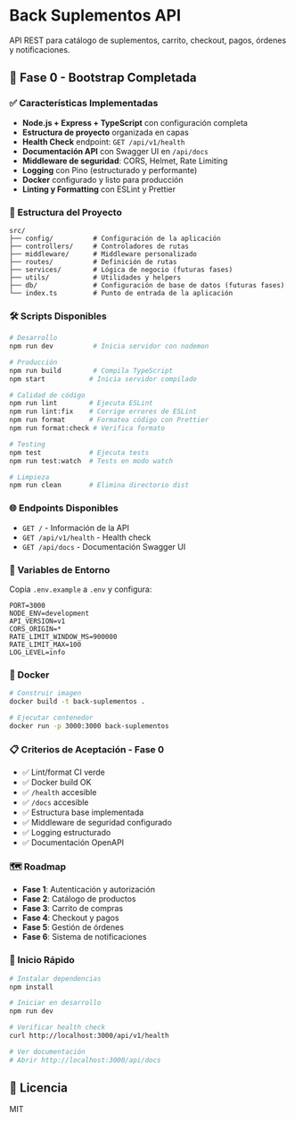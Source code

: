 # Back Suplementos API

API REST para catálogo de suplementos, carrito, checkout, pagos, órdenes y notificaciones.

## 🚀 Fase 0 - Bootstrap Completada

### ✅ Características Implementadas

- **Node.js + Express + TypeScript** con configuración completa
- **Estructura de proyecto** organizada en capas
- **Health Check** endpoint: `GET /api/v1/health`
- **Documentación API** con Swagger UI en `/api/docs`
- **Middleware de seguridad**: CORS, Helmet, Rate Limiting
- **Logging** con Pino (estructurado y performante)
- **Docker** configurado y listo para producción
- **Linting y Formatting** con ESLint y Prettier

### 📁 Estructura del Proyecto

```
src/
├── config/          # Configuración de la aplicación
├── controllers/     # Controladores de rutas
├── middleware/      # Middleware personalizado
├── routes/          # Definición de rutas
├── services/        # Lógica de negocio (futuras fases)
├── utils/           # Utilidades y helpers
├── db/              # Configuración de base de datos (futuras fases)
└── index.ts         # Punto de entrada de la aplicación
```

### 🛠️ Scripts Disponibles

```bash
# Desarrollo
npm run dev          # Inicia servidor con nodemon

# Producción
npm run build        # Compila TypeScript
npm start           # Inicia servidor compilado

# Calidad de código
npm run lint        # Ejecuta ESLint
npm run lint:fix    # Corrige errores de ESLint
npm run format      # Formatea código con Prettier
npm run format:check # Verifica formato

# Testing
npm test            # Ejecuta tests
npm run test:watch  # Tests en modo watch

# Limpieza
npm run clean       # Elimina directorio dist
```

### 🌐 Endpoints Disponibles

- `GET /` - Información de la API
- `GET /api/v1/health` - Health check
- `GET /api/docs` - Documentación Swagger UI

### 🔧 Variables de Entorno

Copia `.env.example` a `.env` y configura:

```env
PORT=3000
NODE_ENV=development
API_VERSION=v1
CORS_ORIGIN=*
RATE_LIMIT_WINDOW_MS=900000
RATE_LIMIT_MAX=100
LOG_LEVEL=info
```

### 🐳 Docker

```bash
# Construir imagen
docker build -t back-suplementos .

# Ejecutar contenedor
docker run -p 3000:3000 back-suplementos
```

### 📋 Criterios de Aceptación - Fase 0

- ✅ Lint/format CI verde
- ✅ Docker build OK
- ✅ `/health` accesible
- ✅ `/docs` accesible
- ✅ Estructura base implementada
- ✅ Middleware de seguridad configurado
- ✅ Logging estructurado
- ✅ Documentación OpenAPI

### 🗺️ Roadmap

- **Fase 1**: Autenticación y autorización
- **Fase 2**: Catálogo de productos
- **Fase 3**: Carrito de compras
- **Fase 4**: Checkout y pagos
- **Fase 5**: Gestión de órdenes
- **Fase 6**: Sistema de notificaciones

### 🚀 Inicio Rápido

```bash
# Instalar dependencias
npm install

# Iniciar en desarrollo
npm run dev

# Verificar health check
curl http://localhost:3000/api/v1/health

# Ver documentación
# Abrir http://localhost:3000/api/docs
```

## 📝 Licencia

MIT
